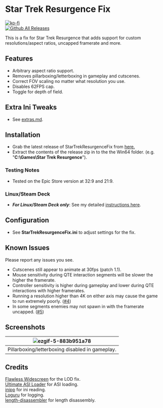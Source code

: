 # Star Trek Resurgence Fix
[![ko-fi](https://ko-fi.com/img/githubbutton_sm.svg)](https://ko-fi.com/W7W01UAI9)</br>
[![Github All Releases](https://img.shields.io/github/downloads/Lyall/StarTrekResurgenceFix/total.svg)](https://github.com/Lyall/StarTrekResurgenceFix/releases)

This is a fix for Star Trek Resurgence that adds support for custom resolutions/aspect ratios, uncapped framerate and more.

## Features
- Arbitrary aspect ratio support.
- Removes pillarboxing/letterboxing in gameplay and cutscenes.
- Correct FOV scaling no matter what resolution you use.
- Disables 62FPS cap.
- Toggle for depth of field.

## Extra Ini Tweaks
- See [extras.md](extras.md).

## Installation
- Grab the latest release of StarTrekResurgenceFix from [here.](https://github.com/Lyall/StarTrekResurgenceFix/releases)
- Extract the contents of the release zip in to the the Win64 folder. (e.g. "**C:\Games\Star Trek Resurgence**").

### Testing Notes
- Tested on the Epic Store version at 32:9 and 21:9.

### Linux/Steam Deck
- ***For Linux/Steam Deck only***: See my detailed [instructions here](https://github.com/Lyall/StarTrekResurgenceFix/issues/2#issuecomment-1572309471).

## Configuration
- See **StarTrekResurgenceFix.ini** to adjust settings for the fix.

## Known Issues
Please report any issues you see.
- Cutscenes still appear to animate at 30fps (patch 1.1).
- Mouse sensitivity during QTE interaction segments will be slower the higher the framerate.
- Controller sensitivity is higher during gameplay and lower during QTE interactions with higher framerates.
- Running a resolution higher than 4K on either axis may cause the game to run extremely poorly. ([#4](https://github.com/Lyall/StarTrekResurgenceFix/issues/4))
- In some segments enemies may not spawn in with the framerate uncapped. ([#5](https://github.com/Lyall/StarTrekResurgenceFix/issues/5))

## Screenshots

| ![ezgif-5-883b951a78](https://github.com/Lyall/StarTrekResurgenceFix/assets/695941/6e502569-7270-4f88-8f57-ec2ac6519c09) |
|:--:|
| Pillarboxing/letterboxing disabled in gameplay. |

## Credits
[Flawless Widescreen](https://www.flawlesswidescreen.org/) for the LOD fix.<br />
[Ultimate ASI Loader](https://github.com/ThirteenAG/Ultimate-ASI-Loader) for ASI loading. <br />
[inipp](https://github.com/mcmtroffaes/inipp) for ini reading. <br />
[Loguru](https://github.com/emilk/loguru) for logging. <br />
[length-disassembler](https://github.com/Nomade040/length-disassembler) for length disassembly.
